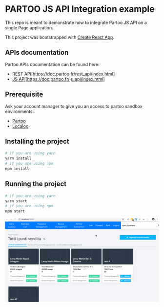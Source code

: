 # PARTOO JS API Integration example

This repo is meant to demonstrate how to integrate Partoo JS API on a single Page application.

This project was bootstrapped with [Create React App](https://github.com/facebook/create-react-app).

## APIs documentation

Partoo APIs documentation can be found here:

- [REST API](https://doc.partoo.fr/)[https://doc.partoo.fr/rest_api/index.html]
- [JS API](https://doc.partoo.fr/)[https://doc.partoo.fr/js_api/index.html]

## Prerequisite

Ask your account manager to give you an access to partoo sandbox environments:

- [Partoo](https://sandbox.partoo.co/app)
- [Localoo](https://sandbox.localoo.es/app)

## Installing the project

```bash
# if you are using yarn
yarn install
# if you are using npm
npm install
```

## Running the project

```bash
# if you are using yarn
yarn start
# if you are using npm
npm start
```

![](./partoo-js-api-integration.gif)
